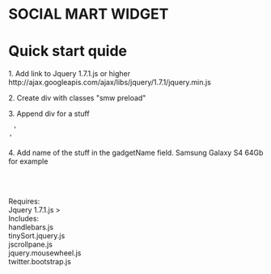 <h1>SOCIAL MART WIDGET</h1>
<h1>Quick start quide</h1>

<p>1. Add link to Jquery 1.7.1.js or higher
<br>http://ajax.googleapis.com/ajax/libs/jquery/1.7.1/jquery.min.js
</p>
<p>
2. Create div with classes  "smw preload"
</p>

<p>
3. Append div for a stuff
<br><pre> '<div data-plugin-options={"gadgetName":"Apple iPhone 5 16Gb"} class="smw__stuff"></div>'</pre>
</p>

<p>
4. Add name of the stuff in the gadgetName field. Samsung Galaxy S4 64Gb for example

</p>



<br/><br/>

Requires:  <br/>
Jquery 1.7.1.js > <br/>
Includes:  <br/>
handlebars.js<br/>
tinySort.jquery.js<br/>
jscrollpane.js<br/>
jquery.mousewheel.js<br/>
twitter.bootstrap.js<br/>

